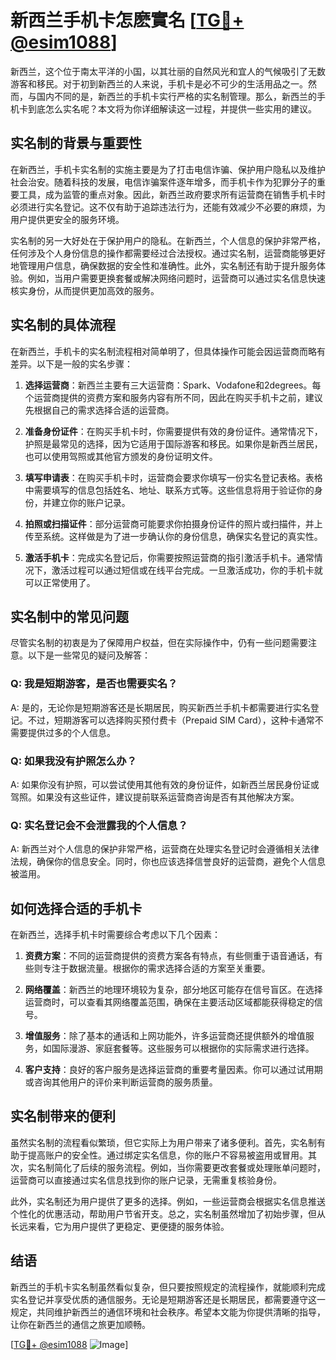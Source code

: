 # 新西兰手机卡怎麽實名 [[TG💪+ @esim1088](https://t.me/s/esim1088)]

新西兰，这个位于南太平洋的小国，以其壮丽的自然风光和宜人的气候吸引了无数游客和移民。对于初到新西兰的人来说，手机卡是必不可少的生活用品之一。然而，与国内不同的是，新西兰的手机卡实行严格的实名制管理。那么，新西兰的手机卡到底怎么实名呢？本文将为你详细解读这一过程，并提供一些实用的建议。

## 实名制的背景与重要性

在新西兰，手机卡实名制的实施主要是为了打击电信诈骗、保护用户隐私以及维护社会治安。随着科技的发展，电信诈骗案件逐年增多，而手机卡作为犯罪分子的重要工具，成为监管的重点对象。因此，新西兰政府要求所有运营商在销售手机卡时必须进行实名登记。这不仅有助于追踪违法行为，还能有效减少不必要的麻烦，为用户提供更安全的服务环境。

实名制的另一大好处在于保护用户的隐私。在新西兰，个人信息的保护非常严格，任何涉及个人身份信息的操作都需要经过合法授权。通过实名制，运营商能够更好地管理用户信息，确保数据的安全性和准确性。此外，实名制还有助于提升服务体验。例如，当用户需要更换套餐或解决网络问题时，运营商可以通过实名信息快速核实身份，从而提供更加高效的服务。

## 实名制的具体流程

在新西兰，手机卡的实名制流程相对简单明了，但具体操作可能会因运营商而略有差异。以下是一般的实名步骤：

1. **选择运营商**：新西兰主要有三大运营商：Spark、Vodafone和2degrees。每个运营商提供的资费方案和服务内容有所不同，因此在购买手机卡之前，建议先根据自己的需求选择合适的运营商。

2. **准备身份证件**：在购买手机卡时，你需要提供有效的身份证件。通常情况下，护照是最常见的选择，因为它适用于国际游客和移民。如果你是新西兰居民，也可以使用驾照或其他官方颁发的身份证明文件。

3. **填写申请表**：在购买手机卡时，运营商会要求你填写一份实名登记表格。表格中需要填写的信息包括姓名、地址、联系方式等。这些信息将用于验证你的身份，并建立你的账户记录。

4. **拍照或扫描证件**：部分运营商可能要求你拍摄身份证件的照片或扫描件，并上传至系统。这样做是为了进一步确认你的身份信息，确保实名登记的真实性。

5. **激活手机卡**：完成实名登记后，你需要按照运营商的指引激活手机卡。通常情况下，激活过程可以通过短信或在线平台完成。一旦激活成功，你的手机卡就可以正常使用了。

## 实名制中的常见问题

尽管实名制的初衷是为了保障用户权益，但在实际操作中，仍有一些问题需要注意。以下是一些常见的疑问及解答：

### Q: 我是短期游客，是否也需要实名？

A: 是的，无论你是短期游客还是长期居民，购买新西兰手机卡都需要进行实名登记。不过，短期游客可以选择购买预付费卡（Prepaid SIM Card），这种卡通常不需要提供过多的个人信息。

### Q: 如果我没有护照怎么办？

A: 如果你没有护照，可以尝试使用其他有效的身份证件，如新西兰居民身份证或驾照。如果没有这些证件，建议提前联系运营商咨询是否有其他解决方案。

### Q: 实名登记会不会泄露我的个人信息？

A: 新西兰对个人信息的保护非常严格，运营商在处理实名登记时会遵循相关法律法规，确保你的信息安全。同时，你也应该选择信誉良好的运营商，避免个人信息被滥用。

## 如何选择合适的手机卡

在新西兰，选择手机卡时需要综合考虑以下几个因素：

1. **资费方案**：不同的运营商提供的资费方案各有特点，有些侧重于语音通话，有些则专注于数据流量。根据你的需求选择合适的方案至关重要。

2. **网络覆盖**：新西兰的地理环境较为复杂，部分地区可能存在信号盲区。在选择运营商时，可以查看其网络覆盖范围，确保在主要活动区域都能获得稳定的信号。

3. **增值服务**：除了基本的通话和上网功能外，许多运营商还提供额外的增值服务，如国际漫游、家庭套餐等。这些服务可以根据你的实际需求进行选择。

4. **客户支持**：良好的客户服务是选择运营商的重要考量因素。你可以通过试用期或咨询其他用户的评价来判断运营商的服务质量。

## 实名制带来的便利

虽然实名制的流程看似繁琐，但它实际上为用户带来了诸多便利。首先，实名制有助于提高账户的安全性。通过绑定实名信息，你的账户不容易被盗用或冒用。其次，实名制简化了后续的服务流程。例如，当你需要更改套餐或处理账单问题时，运营商可以直接通过实名信息找到你的账户记录，无需重复核验身份。

此外，实名制还为用户提供了更多的选择。例如，一些运营商会根据实名信息推送个性化的优惠活动，帮助用户节省开支。总之，实名制虽然增加了初始步骤，但从长远来看，它为用户提供了更稳定、更便捷的服务体验。

## 结语

新西兰的手机卡实名制虽然看似复杂，但只要按照规定的流程操作，就能顺利完成实名登记并享受优质的通信服务。无论是短期游客还是长期居民，都需要遵守这一规定，共同维护新西兰的通信环境和社会秩序。希望本文能为你提供清晰的指导，让你在新西兰的通信之旅更加顺畅。

[[TG💪+ @esim1088](https://t.me/s/esim1088) ![Image](https://i.postimg.cc/4NQfJmqS/Snipaste-2025-05-13-00-14-12.png)]